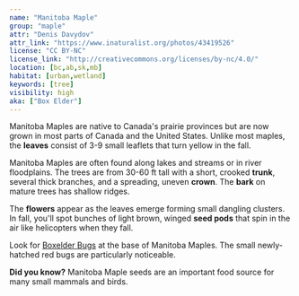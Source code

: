 ```yaml
---
name: "Manitoba Maple"
group: "maple"
attr: "Denis Davydov"
attr_link: "https://www.inaturalist.org/photos/43419526"
license: "CC BY-NC"
license_link: "http://creativecommons.org/licenses/by-nc/4.0/"
location: [bc,ab,sk,mb]
habitat: [urban,wetland]
keywords: [tree]
visibility: high
aka: ["Box Elder"]
---
```

Manitoba Maples are native to Canada's prairie provinces but are now grown in most parts of Canada and the United States. Unlike most maples, the **leaves** consist of 3-9 small leaflets that turn yellow in the fall.

Manitoba Maples are often found along lakes and streams or in river floodplains. The trees are from 30-60 ft tall with a short, crooked **trunk**, several thick branches, and a spreading, uneven **crown**. The **bark** on mature trees has shallow ridges.

The **flowers** appear as the leaves emerge forming small dangling clusters. In fall, you'll spot bunches of light brown, winged **seed pods** that spin in the air like helicopters when they fall.

Look for [Boxelder Bugs](/insects/boxelder/) at the base of Manitoba Maples. The small newly-hatched red bugs are particularly noticeable.

**Did you know?** Manitoba Maple seeds are an important food source for many small mammals and birds.
